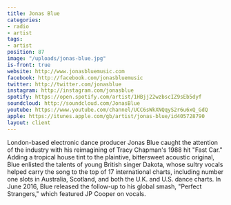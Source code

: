 ```yaml
---
title: Jonas Blue
categories:
- radio
- artist
tags:
- artist
position: 87
image: "/uploads/jonas-blue.jpg"
is-front: true
website: http://www.jonasbluemusic.com
facebook: http://facebook.com/jonasbluemusic
twitter: http://twitter.com/jonasblue
instagram: http://instagram.com/jonasblue
spotify: https://open.spotify.com/artist/1HBjj22wzbscIZ9sEb5dyf
soundcloud: http://soundcloud.com/JonasBlue
youtube: https://www.youtube.com/channel/UCC6sWkXNQqyS2r6u6xQ_GdQ
apple: https://itunes.apple.com/gb/artist/jonas-blue/id405728790
layout: client
---
```


London-based electronic dance producer Jonas Blue caught the attention of the industry with his reimagining of Tracy Chapman's 1988 hit "Fast Car." Adding a tropical house tint to the plaintive, bittersweet acoustic original, Blue enlisted the talents of young British singer Dakota, whose sultry vocals helped carry the song to the top of 17 international charts, including number one slots in Australia, Scotland, and both the U.K. and U.S. dance charts. In June 2016, Blue released the follow-up to his global smash, "Perfect Strangers," which featured JP Cooper on vocals.
